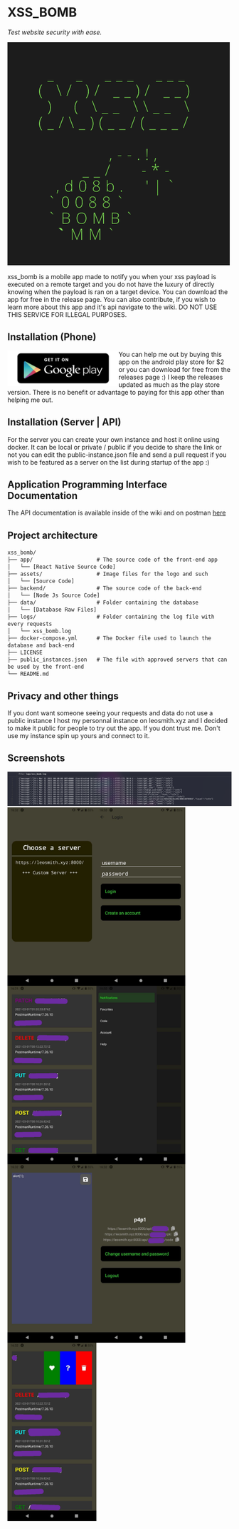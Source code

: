 XSS_BOMB
========
*Test website security with ease.*

![xss_bomb](https://raw.githubusercontent.com/p4p1/xss_bomb/main/assets/logo.png)

xss_bomb is a mobile app made to notify you when your xss payload is executed
on a remote target and you do not have the luxury of directly knowing when the
payload is ran on a target device. You can download the app for free in the
release page. You can also contribute, if you wish to learn more about this
app and it's api navigate to the wiki. DO NOT USE THIS SERVICE FOR ILLEGAL
PURPOSES.

## Installation (Phone)
[<img src="https://raw.githubusercontent.com/p4p1/xss_bomb/main/assets/get-it-on-google-play.png" align="left" height="80" width="250" >](https://play.google.com/store/apps/details?id=com.p4p1.xss_bomb)
You can help me out by buying this app on the android play store for $2
or you can download for free from the releases page :) I keep the releases updated as much
as the play store version. There is no benefit or advantage to paying for this app other
than helping me out.

## Installation (Server | API)
For the server you can create your own instance and host it online using docker.
It can be local or private / public if you decide to share the link or not you can edit
the public-instance.json file and send a pull request if you wish to be featured as a
server on the list during startup of the app :)

## Application Programming Interface Documentation
The API documentation is available inside of the wiki and on postman [here](https://documenter.getpostman.com/view/10616927/Tz5p6y9A)

## Project architecture

```
xss_bomb/
├── app/                    # The source code of the front-end app
│   └── [React Native Source Code]
├── assets/                 # Image files for the logo and such
│   └── [Source Code]
├── backend/                # The source code of the back-end
│   └── [Node Js Source Code]
├── data/                   # Folder containing the database
│   └── [Database Raw Files]
├── logs/                   # Folder containing the log file with every requests
│   └── xss_bomb.log
├── docker-compose.yml      # The Docker file used to launch the database and back-end
├── LICENSE
├── public_instances.json   # The file with approved servers that can be used by the front-end
└── README.md
```

## Privacy and other things
If you dont want someone seeing your requests and data do not use a public instance I host
my personnal instance on leosmith.xyz and I decided to make it public for people to try out
the app. If you dont trust me. Don't use my instance spin up yours and connect to it.

## Screenshots

<img src="https://raw.githubusercontent.com/p4p1/xss_bomb/main/assets/log_file.png" >

<img src="https://raw.githubusercontent.com/p4p1/xss_bomb/main/assets/pick_server.jpg" align="left" height="400" width="200" >
<img src="https://raw.githubusercontent.com/p4p1/xss_bomb/main/assets/login.jpg" align="left" height="400" width="200" >
<img src="https://raw.githubusercontent.com/p4p1/xss_bomb/main/assets/inspect_requests.jpg" align="left" height="400" width="200" >
<img src="https://raw.githubusercontent.com/p4p1/xss_bomb/main/assets/navbar.jpg" align="left" height="400" width="200" >
<img src="https://raw.githubusercontent.com/p4p1/xss_bomb/main/assets/edit_code.jpg" align="left" height="400" width="200" >
<img src="https://raw.githubusercontent.com/p4p1/xss_bomb/main/assets/profile_page.jpg" align="left" height="400" width="200" >
<img src="https://raw.githubusercontent.com/p4p1/xss_bomb/main/assets/save_del_request.jpg" align="left" height="400" width="200" >
